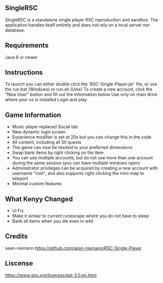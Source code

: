 ## SingleRSC
SingleRSC is a standalone single player RSC reproduction and sandbox. The application handles itself entirely and does not rely on a local server nor database. 
## Requirements
Java 8 or newer
## Instructions
To launch you can either double click the 'RSC-Single-Player.jar' file, or use the run.bat (Windows) or run.sh (Unix)
To create a new account, click the "New User" button and fill out the information below
Use only on main drive where your os is installed
Login and play
## Game Information
- Music player replaced Social tab
- New dynamic login screen
- Experience modifier is set at 20x but you can change this in the code
- All content, including all 50 quests
- The game can now be resized to your preferred dimensions
- Swap bank items by right clicking on the item
- You can use multiple accounts, but do not use more than one account during the same session (you can have multiple windows open)
- Administrator privileges can be acquired by creating a new account with username "root", and also supports right-clicking the mini-map to teleport
- Minimal custom features
## What Kenyy Changed
- Ui Fix
- Make it similar to current runescape where you do not have to sleep
- Bank all items when you die even in wild
## Credits
sean-niemann
https://github.com/sean-niemann/RSC-Single-Player
## Liscense
https://www.gnu.org/licenses/gpl-3.0.en.html

